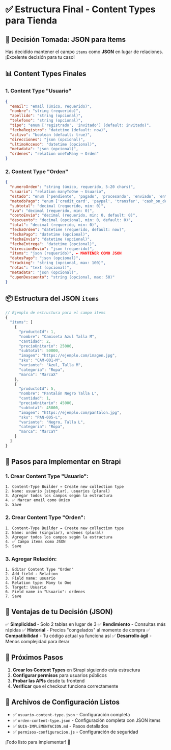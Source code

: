 # ✅ Estructura Final - Content Types para Tienda

## 🎯 **Decisión Tomada: JSON para Items**

Has decidido mantener el campo `items` como **JSON** en lugar de relaciones. ¡Excelente decisión para tu caso!

## 📊 **Content Types Finales**

### **1. Content Type "Usuario"**
```json
{
  "email": "email (único, requerido)",
  "nombre": "string (requerido)", 
  "apellido": "string (opcional)",
  "telefono": "string (opcional)",
  "tipo": "enum ['registrado', 'invitado'] (default: invitado)",
  "fechaRegistro": "datetime (default: now)",
  "activo": "boolean (default: true)",
  "direcciones": "json (opcional)",
  "ultimoAcceso": "datetime (opcional)",
  "metadata": "json (opcional)",
  "ordenes": "relation oneToMany → Orden"
}
```

### **2. Content Type "Orden"**
```json
{
  "numeroOrden": "string (único, requerido, 5-20 chars)",
  "usuario": "relation manyToOne → Usuario",
  "estado": "enum ['pendiente', 'pagado', 'procesando', 'enviado', 'entregado', 'cancelado', 'reembolsado']",
  "metodoPago": "enum ['credit_card', 'paypal', 'transfer', 'cash_on_delivery']",
  "subtotal": "decimal (requerido, min: 0)",
  "iva": "decimal (requerido, min: 0)", 
  "costoEnvio": "decimal (requerido, min: 0, default: 0)",
  "descuento": "decimal (opcional, min: 0, default: 0)",
  "total": "decimal (requerido, min: 0)",
  "fechaOrden": "datetime (requerido, default: now)",
  "fechaPago": "datetime (opcional)",
  "fechaEnvio": "datetime (opcional)",
  "fechaEntrega": "datetime (opcional)",
  "direccionEnvio": "json (requerido)",
  "items": "json (requerido)", ← MANTENER COMO JSON
  "datosPago": "json (opcional)",
  "tracking": "string (opcional, max: 100)",
  "notas": "text (opcional)",
  "metadata": "json (opcional)",
  "cuponDescuento": "string (opcional, max: 50)"
}
```

## 📦 **Estructura del JSON `items`**

```javascript
// Ejemplo de estructura para el campo items
{
  "items": [
    {
      "productoId": 1,
      "nombre": "Camiseta Azul Talla M",
      "cantidad": 2,
      "precioUnitario": 25000,
      "subtotal": 50000,
      "imagen": "https://ejemplo.com/imagen.jpg",
      "sku": "CAM-001-M",
      "variante": "Azul, Talla M",
      "categoria": "Ropa",
      "marca": "MarcaX"
    },
    {
      "productoId": 5,
      "nombre": "Pantalón Negro Talla L", 
      "cantidad": 1,
      "precioUnitario": 45000,
      "subtotal": 45000,
      "imagen": "https://ejemplo.com/pantalon.jpg",
      "sku": "PAN-005-L",
      "variante": "Negro, Talla L",
      "categoria": "Ropa",
      "marca": "MarcaY"
    }
  ]
}
```

## 🔧 **Pasos para Implementar en Strapi**

### **1. Crear Content Type "Usuario":**
```
1. Content-Type Builder → Create new collection type
2. Name: usuario (singular), usuarios (plural)
3. Agregar todos los campos según la estructura
4. ✅ Marcar email como único
5. Save
```

### **2. Crear Content Type "Orden":**
```
1. Content-Type Builder → Create new collection type  
2. Name: orden (singular), ordenes (plural)
3. Agregar todos los campos según la estructura
4. ✅ Campo items como JSON
5. Save
```

### **3. Agregar Relación:**
```
1. Editar Content Type "Orden"
2. Add field → Relation
3. Field name: usuario
4. Relation type: Many to One
5. Target: Usuario
6. Field name in "Usuario": ordenes
7. Save
```

## 🎯 **Ventajas de tu Decisión (JSON)**

✅ **Simplicidad** - Solo 2 tablas en lugar de 3
✅ **Rendimiento** - Consultas más rápidas
✅ **Historial** - Precios "congelados" al momento de compra
✅ **Compatibilidad** - Tu código actual ya funciona así
✅ **Desarrollo ágil** - Menos complejidad para iterar

## 🚀 **Próximos Pasos**

1. **Crear los Content Types** en Strapi siguiendo esta estructura
2. **Configurar permisos** para usuarios públicos
3. **Probar las APIs** desde tu frontend
4. **Verificar** que el checkout funciona correctamente

## 📝 **Archivos de Configuración Listos**

- ✅ `usuario-content-type.json` - Configuración completa
- ✅ `orden-content-type.json` - Configuración completa con JSON items
- ✅ `GUIA-IMPLEMENTACION.md` - Pasos detallados
- ✅ `permisos-configuracion.js` - Configuración de seguridad

¡Todo listo para implementar! 🎉
